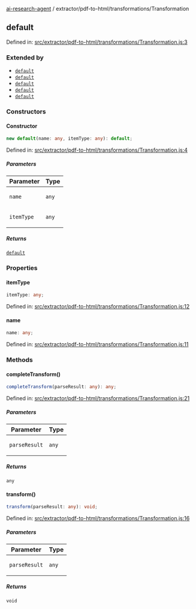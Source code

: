 [ai-research-agent](../../../modules.md) / extractor/pdf-to-html/transformations/Transformation

## default

Defined in: [src/extractor/pdf-to-html/transformations/Transformation.js:3](https://github.com/vtempest/ai-research-agent/tree/master/packages/ai-research-agent/src/extractor/pdf-to-html/transformations/Transformation.js#L3)

### Extended by

- [`default`](ToHTML.md#default)
- [`default`](ToLineItemBlockTransformation.md#default)
- [`default`](ToLineItemTransformation.md#default)
- [`default`](ToTextBlocks.md#default)
- [`default`](ToTextItemTransformation.md#default)

### Constructors

#### Constructor

```ts
new default(name: any, itemType: any): default;
```

Defined in: [src/extractor/pdf-to-html/transformations/Transformation.js:4](https://github.com/vtempest/ai-research-agent/tree/master/packages/ai-research-agent/src/extractor/pdf-to-html/transformations/Transformation.js#L4)

##### Parameters

<table>
<thead>
<tr>
<th>Parameter</th>
<th>Type</th>
</tr>
</thead>
<tbody>
<tr>
<td>

`name`

</td>
<td>

`any`

</td>
</tr>
<tr>
<td>

`itemType`

</td>
<td>

`any`

</td>
</tr>
</tbody>
</table>

##### Returns

[`default`](#default)

### Properties

#### itemType

```ts
itemType: any;
```

Defined in: [src/extractor/pdf-to-html/transformations/Transformation.js:12](https://github.com/vtempest/ai-research-agent/tree/master/packages/ai-research-agent/src/extractor/pdf-to-html/transformations/Transformation.js#L12)

#### name

```ts
name: any;
```

Defined in: [src/extractor/pdf-to-html/transformations/Transformation.js:11](https://github.com/vtempest/ai-research-agent/tree/master/packages/ai-research-agent/src/extractor/pdf-to-html/transformations/Transformation.js#L11)

### Methods

#### completeTransform()

```ts
completeTransform(parseResult: any): any;
```

Defined in: [src/extractor/pdf-to-html/transformations/Transformation.js:21](https://github.com/vtempest/ai-research-agent/tree/master/packages/ai-research-agent/src/extractor/pdf-to-html/transformations/Transformation.js#L21)

##### Parameters

<table>
<thead>
<tr>
<th>Parameter</th>
<th>Type</th>
</tr>
</thead>
<tbody>
<tr>
<td>

`parseResult`

</td>
<td>

`any`

</td>
</tr>
</tbody>
</table>

##### Returns

`any`

#### transform()

```ts
transform(parseResult: any): void;
```

Defined in: [src/extractor/pdf-to-html/transformations/Transformation.js:16](https://github.com/vtempest/ai-research-agent/tree/master/packages/ai-research-agent/src/extractor/pdf-to-html/transformations/Transformation.js#L16)

##### Parameters

<table>
<thead>
<tr>
<th>Parameter</th>
<th>Type</th>
</tr>
</thead>
<tbody>
<tr>
<td>

`parseResult`

</td>
<td>

`any`

</td>
</tr>
</tbody>
</table>

##### Returns

`void`
